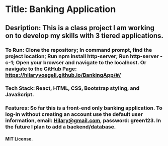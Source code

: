 # Title: Banking Application
## Desription: This is a class project I am working on to develop my skills with 3 tiered applications.
### To Run: Clone the repository; In command prompt, find the project location; Run npm install http-server; Run http-server -c-1; Open your browser and navigate to the localhost. Or navigate to the GitHub Page: https://hilaryvoegeli.github.io/BankingApp/#/ 
### Tech Stack: React, HTML, CSS, Bootstrap styling, and JavaScript. 
### Features: So far this is a front-end only banking application. To log-in without creating an account use the default user information, email: Hilary@gmail.com, password: green123. In the future I plan to add a backend/database.
#### MIT License. 
